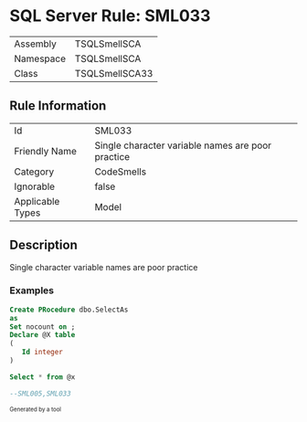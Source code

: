 ﻿# SQL Server Rule: SML033
  
|    |    |
|----|----|
| Assembly | TSQLSmellSCA |
| Namespace | TSQLSmellSCA |
| Class | TSQLSmellSCA33 |
  
## Rule Information
  
|    |    |
|----|----|
| Id | SML033 |
| Friendly Name | Single character variable names are poor practice |
| Category | CodeSmells |
| Ignorable | false |
| Applicable Types | Model  |
  
## Description
  
Single character variable names are poor practice
  
### Examples
  
```sql
Create PRocedure dbo.SelectAs
as
Set nocount on ;
Declare @X table
(
   Id integer
)

Select * from @x

--SML005,SML033

```
  
<sub><sup>Generated by a tool</sup></sub>
